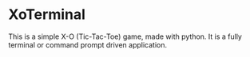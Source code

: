 # XoTerminal
This is a simple X-O (Tic-Tac-Toe) game, made with python. It is a fully terminal or command prompt driven application.

